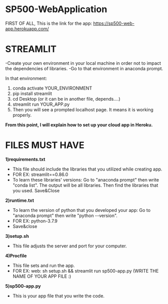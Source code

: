 # SP500-WebApplication

FIRST OF ALL, This is the link for the app: https://sp500-web-app.herokuapp.com/


STREAMLIT
==============
-Create your own environment in your local machine in order not to impact the dependencies of libraries.
-Go to that environment in anaconda prompt.

In that environment:
  1) conda activate YOUR_ENVIRONMENT
  2) pip install streamlit
  3) cd Desktop (or it can be in another file, depends....)
  4) streamlit run YOUR_APP.py
  5) Then you will see a prompted localhost page. It means it is working properly.


**From this point, I will explain how to set up your cloud app in Heroku.**




FILES MUST HAVE
===============
**1)requirements.txt**
  - This file should include the libraries that you utilized while creating app.
  - FOR EX: streamlit==0.86.0
  - To learn these libraries' versions: Go to "anaconda prompt" then write "conda list". The output will be all libraries. Then find the libraries that you used. Save&Close

**2)runtime.txt**
  - To learn the version of python that you developed your app: Go to "anaconda prompt" then write "python --version".
  - FOR EX: python-3.7.9
  - Save&close

**3)setup.sh**
  - This file adjusts the server and port for your computer.
  
**4)Procfile**
  - This file sets and run the app.
  - FOR EX: web: sh setup.sh && streamlit run sp500-app.py (WRITE THE NAME OF YOUR APP FILE :)
  
**5)sp500-app.py**
  - This is your app file that you write the code.
  
